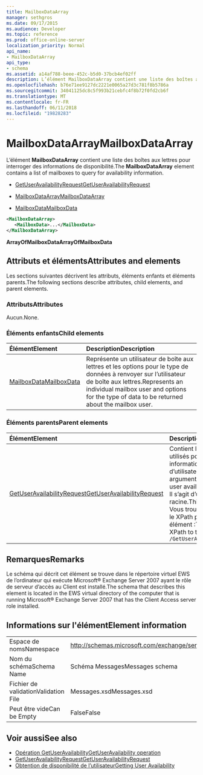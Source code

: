 ```yaml
---
title: MailboxDataArray
manager: sethgros
ms.date: 09/17/2015
ms.audience: Developer
ms.topic: reference
ms.prod: office-online-server
localization_priority: Normal
api_name:
- MailboxDataArray
api_type:
- schema
ms.assetid: a14af788-beee-452c-b5d0-37bcb4ef02ff
description: L’élément MailboxDataArray contient une liste des boîtes aux lettres pour interroger des informations de disponibilité.
ms.openlocfilehash: b76e71ee9127dc2221e0065a27d3c781f8b5786a
ms.sourcegitcommit: 34041125dc8c5f993b21cebfc4f8b72f0fd2cb6f
ms.translationtype: MT
ms.contentlocale: fr-FR
ms.lasthandoff: 06/11/2018
ms.locfileid: "19828283"
---
```

# <a name="mailboxdataarray"></a><span data-ttu-id="2e314-103">MailboxDataArray</span><span class="sxs-lookup"><span data-stu-id="2e314-103">MailboxDataArray</span></span>

<span data-ttu-id="2e314-104">L’élément **MailboxDataArray** contient une liste des boîtes aux lettres pour interroger des informations de disponibilité.</span><span class="sxs-lookup"><span data-stu-id="2e314-104">The **MailboxDataArray** element contains a list of mailboxes to query for availability information.</span></span> 
  
- [<span data-ttu-id="2e314-105">GetUserAvailabilityRequest</span><span class="sxs-lookup"><span data-stu-id="2e314-105">GetUserAvailabilityRequest</span></span>](getuseravailabilityrequest.md)
  
- [<span data-ttu-id="2e314-106">MailboxDataArray</span><span class="sxs-lookup"><span data-stu-id="2e314-106">MailboxDataArray</span></span>](mailboxdataarray.md)
  
- [<span data-ttu-id="2e314-107">MailboxData</span><span class="sxs-lookup"><span data-stu-id="2e314-107">MailboxData</span></span>](mailboxdata.md)
  
```xml
<MailboxDataArray>
   <MailboxData>...</MailboxData>
</MailboxDataArray>
```

<span data-ttu-id="2e314-108">**ArrayOfMailboxData**</span><span class="sxs-lookup"><span data-stu-id="2e314-108">**ArrayOfMailboxData**</span></span>

## <a name="attributes-and-elements"></a><span data-ttu-id="2e314-109">Attributs et éléments</span><span class="sxs-lookup"><span data-stu-id="2e314-109">Attributes and elements</span></span>

<span data-ttu-id="2e314-110">Les sections suivantes décrivent les attributs, éléments enfants et éléments parents.</span><span class="sxs-lookup"><span data-stu-id="2e314-110">The following sections describe attributes, child elements, and parent elements.</span></span>
  
### <a name="attributes"></a><span data-ttu-id="2e314-111">Attributs</span><span class="sxs-lookup"><span data-stu-id="2e314-111">Attributes</span></span>

<span data-ttu-id="2e314-112">Aucun.</span><span class="sxs-lookup"><span data-stu-id="2e314-112">None.</span></span>
  
### <a name="child-elements"></a><span data-ttu-id="2e314-113">Éléments enfants</span><span class="sxs-lookup"><span data-stu-id="2e314-113">Child elements</span></span>

|<span data-ttu-id="2e314-114">**Élément**</span><span class="sxs-lookup"><span data-stu-id="2e314-114">**Element**</span></span>|<span data-ttu-id="2e314-115">**Description**</span><span class="sxs-lookup"><span data-stu-id="2e314-115">**Description**</span></span>|
|:-----|:-----|
|[<span data-ttu-id="2e314-116">MailboxData</span><span class="sxs-lookup"><span data-stu-id="2e314-116">MailboxData</span></span>](mailboxdata.md) <br/> |<span data-ttu-id="2e314-117">Représente un utilisateur de boîte aux lettres et les options pour le type de données à renvoyer sur l’utilisateur de boîte aux lettres.</span><span class="sxs-lookup"><span data-stu-id="2e314-117">Represents an individual mailbox user and options for the type of data to be returned about the mailbox user.</span></span>  <br/> |
   
### <a name="parent-elements"></a><span data-ttu-id="2e314-118">Éléments parents</span><span class="sxs-lookup"><span data-stu-id="2e314-118">Parent elements</span></span>

|<span data-ttu-id="2e314-119">**Élément**</span><span class="sxs-lookup"><span data-stu-id="2e314-119">**Element**</span></span>|<span data-ttu-id="2e314-120">**Description**</span><span class="sxs-lookup"><span data-stu-id="2e314-120">**Description**</span></span>|
|:-----|:-----|
|[<span data-ttu-id="2e314-121">GetUserAvailabilityRequest</span><span class="sxs-lookup"><span data-stu-id="2e314-121">GetUserAvailabilityRequest</span></span>](getuseravailabilityrequest.md) <br/> |<span data-ttu-id="2e314-122">Contient les arguments utilisés pour obtenir des informations de disponibilité d’utilisateur.</span><span class="sxs-lookup"><span data-stu-id="2e314-122">Contains the arguments used to obtain user availability information.</span></span> <span data-ttu-id="2e314-123">Il s’agit d’un élément racine.</span><span class="sxs-lookup"><span data-stu-id="2e314-123">This is a root element.</span></span>  <br/> <span data-ttu-id="2e314-124">Vous trouverez ci-dessous le XPath pour cet élément :</span><span class="sxs-lookup"><span data-stu-id="2e314-124">The following is the XPath to this element:</span></span>  <br/>  `/GetUserAvailabilityRequest` <br/> |
   
## <a name="remarks"></a><span data-ttu-id="2e314-125">Remarques</span><span class="sxs-lookup"><span data-stu-id="2e314-125">Remarks</span></span>

<span data-ttu-id="2e314-126">Le schéma qui décrit cet élément se trouve dans le répertoire virtuel EWS de l’ordinateur qui exécute Microsoft® Exchange Server 2007 ayant le rôle de serveur d’accès au Client est installé.</span><span class="sxs-lookup"><span data-stu-id="2e314-126">The schema that describes this element is located in the EWS virtual directory of the computer that is running Microsoft® Exchange Server 2007 that has the Client Access server role installed.</span></span>
  
## <a name="element-information"></a><span data-ttu-id="2e314-127">Informations sur l'élément</span><span class="sxs-lookup"><span data-stu-id="2e314-127">Element information</span></span>

|||
|:-----|:-----|
|<span data-ttu-id="2e314-128">Espace de noms</span><span class="sxs-lookup"><span data-stu-id="2e314-128">Namespace</span></span>  <br/> |http://schemas.microsoft.com/exchange/services/2006/messages  <br/> |
|<span data-ttu-id="2e314-129">Nom du schéma</span><span class="sxs-lookup"><span data-stu-id="2e314-129">Schema Name</span></span>  <br/> |<span data-ttu-id="2e314-130">Schéma Messages</span><span class="sxs-lookup"><span data-stu-id="2e314-130">Messages schema</span></span>  <br/> |
|<span data-ttu-id="2e314-131">Fichier de validation</span><span class="sxs-lookup"><span data-stu-id="2e314-131">Validation File</span></span>  <br/> |<span data-ttu-id="2e314-132">Messages.xsd</span><span class="sxs-lookup"><span data-stu-id="2e314-132">Messages.xsd</span></span>  <br/> |
|<span data-ttu-id="2e314-133">Peut être vide</span><span class="sxs-lookup"><span data-stu-id="2e314-133">Can be Empty</span></span>  <br/> |<span data-ttu-id="2e314-134">False</span><span class="sxs-lookup"><span data-stu-id="2e314-134">False</span></span>  <br/> |
   
## <a name="see-also"></a><span data-ttu-id="2e314-135">Voir aussi</span><span class="sxs-lookup"><span data-stu-id="2e314-135">See also</span></span>

- [<span data-ttu-id="2e314-136">Opération GetUserAvailability</span><span class="sxs-lookup"><span data-stu-id="2e314-136">GetUserAvailability operation</span></span>](getuseravailability-operation.md)
- [<span data-ttu-id="2e314-137">GetUserAvailabilityRequest</span><span class="sxs-lookup"><span data-stu-id="2e314-137">GetUserAvailabilityRequest</span></span>](getuseravailabilityrequest.md)
- [<span data-ttu-id="2e314-138">Obtention de disponibilité de l’utilisateur</span><span class="sxs-lookup"><span data-stu-id="2e314-138">Getting User Availability</span></span>](http://msdn.microsoft.com/library/d4133fcb-9b0f-4e6b-aadf-a389da83516a%28Office.15%29.aspx)

